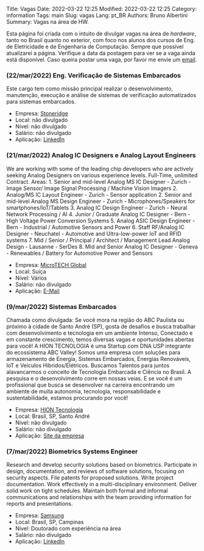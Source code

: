 Title: Vagas
Date: 2022-03-22 12:25
Modified: 2022-03-22 12:25
Category: information
Tags: main
Slug: vagas
Lang: pt_BR
Authors: Bruno Albertini
Summary: Vagas na área de HW.

Esta página foi criada com o intuito de divulgar vagas na área de *hardware*, tanto no Brasil quanto no exterior, com foco nos alunos dos cursos de Eng. de Eletricidade e de Engenharia de Computação. Sempre que possível atualizarei a página. Verifique a data da postagem para ver se a vaga ainda está disponível. Caso queira postar uma vaga, por favor me envie um [email]({filename}./sobre.md).

### (22/mar/2022) Eng. Verificação de Sistemas Embarcados
Este cargo tem como missão principal realizar o desenvolvimento, manutenção, execução e análise de sistemas de verificação automatizados para sistemas embarcados.  

* Empresa: [Stoneridge](https://www.stoneridge.com/)  
* Local: não divulgado  
* Nível: não divulgado  
* Salário: não divulgado  
* Aplicação: [LinkedIn](https://www.linkedin.com/jobs/view/2984399830)

### (21/mar/2022) Analog IC Designers e Analog Layout Engineers
We are working with some of the leading chip developers who are actively seeking Analog Designers on various experience levels.
Full-Time, unlimited Contract. Areas: 1. Senior and mid-level Analog MS IC Designer - Zurich - Image
Sensor/ Image Signal Processing / Machine Vision Imagers 2. Analog/MS IC Layout Engineer - Zurich - Sensor application 2. Senior and mid-level Analog MS Design Engineer - Zurich - Microphones/Speakers for smartphones/IoT/Tablets 3. Analog IC Design Engineer - Zurich - Neural Network Processing / AI 4. Junior / Graduate Analog IC Designer - Bern - High Voltage Power Conversion Systems 5. Analog ASIC Design Engineer - Bern - Industrial / Automotive Sensors and Power 6. Staff RF/Analog IC Designer - Neuchatel - Automotive and Ultra-low-power IoT and RFID systems 7. Mid / Senior / Principal / Architect / Management Lead Analog Design - Lausanne - SerDes 8. Mid and Senior Analog IC Designer - Geneva - Renewables / Battery for Automotive Power and Sensors

* Empresa: [MicroTECH Global](https://www.microtech-global.com/en/index.asp)
* Local: Suíça
* Nível: Vários
* Salário: não divulgado
* Aplicação: [E-Mail](mailto:gilbert@microtech-global.com)

### (9/mar/2022) Sistemas Embarcados
Chamada como divulgada: Se você mora na região do ABC Paulista ou próximo à cidade de Santo André (SP), gosta de desafios e busca trabalhar com desenvolvimento e tecnologia em um ambiente Intenso, Conectado e em constante crescimento, temos diversas vagas e oportunidades abertas para você! A HION TECNOLOGIA é uma Startup com DNA USP integrante do ecossistema ABC Valley! Somos uma empresa com soluções para armazenamento de Energia, Sistemas Embarcados, Energias Renováveis, IoT e Veículos Híbridos/Elétricos. Buscamos Talentos para juntos alavancarmos o conceito de Tecnologia Embarcada e Ciência no Brasil. A pesquisa e o desenvolvimento corre em nossas veias. E se você é um profissional que busca se desenvolver na carreira encontrando um ambiente de muita autonomia, tecnologia, responsabilidade e sustentabilidade, estamos procurando por você!  

* Empresa: [HION Tecnologia](https://www.hiontecnologia.com.br/)  
* Local: Brasil, SP, Santo André  
* Nível: não divulgado  
* Salário: não divulgado  
* Aplicação: [Site da empresa](https://www.hiontecnologia.com.br/)  

### (7/mar/2022) Biometrics Systems Engineer
Research and develop security solutions based on biometrics. Participate in design, documentation, and reviews of software solutions, focusing on security aspects. File patents for proposed solutions. Write project documentation. Work effectively in a multi-disciplinary environment. Deliver solid work on tight schedules. Maintain both formal and informal communications and relationships with the team providing information for reports and presentations.

* Empresa: [Samsung](https://linktr.ee/samsungbrasil)
* Local: Brasil, SP, Campinas
* Nível: Doutorado com experiência na área
* Salário: não divulgado
* Aplicação: [LinkedIn](https://www.linkedin.com/jobs/view/2968090812/)